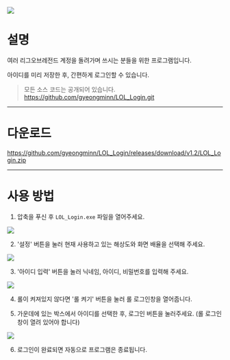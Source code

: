 ![](https://images.velog.io/images/gyeongmin/post/96d60807-a682-4622-a89d-66aae072d664/image.png)

# 설명

여러 리그오브레전드 계정을 돌려가며 쓰시는 분들을 위한 프로그램입니다.

아이디를 미리 저장한 후, 간편하게 로그인할 수 있습니다.

>모든 소스 코드는 공개되어 있습니다. 
https://github.com/gyeongminn/LOL_Login.git

---

# 다운로드
https://github.com/gyeongminn/LOL_Login/releases/download/v1.2/LOL_Login.zip

---
# 사용 방법


1. 압축을 푸신 후 `LOL_Login.exe` 파일을 열어주세요.

![](https://images.velog.io/images/eyhoss/post/f02709df-8a9a-4d2b-9117-345bd644826b/image.png)


2. '설정' 버튼을 눌러 현재 사용하고 있는 해상도와 화면 배율을 선택해 주세요.

![](https://images.velog.io/images/eyhoss/post/39993859-9c0a-42be-b1c4-5da20d000086/image.png)


3. '아이디 입력' 버튼을 눌러 닉네임, 아이디, 비밀번호를 입력해 주세요.

![](https://images.velog.io/images/eyhoss/post/e5538ffd-5f66-4da3-91f8-ddb639e2f099/image.png)

4. 롤이 켜져있지 않다면 '롤 켜기' 버튼을 눌러 롤 로그인창을 열어줍니다.

5. 가운데에 있는 박스에서 아이디를 선택한 후, 로그인 버튼을 눌러주세요. (롤 로그인 창이 열려 있어야 합니다)

![](https://images.velog.io/images/eyhoss/post/bd66f92a-2981-44e1-b1d1-1bec27a47b83/image.png)

6. 로그인이 완료되면 자동으로 프로그램은 종료됩니다.
